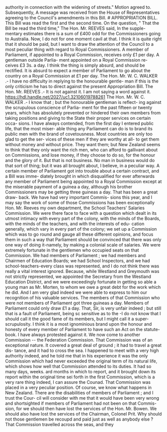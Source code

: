 authority in connection with the widening of streets." Motion agreed to. Subsequently, A message was received from the House of Representatives agreeing to the Council's amendments in this Bill. # APPROPRIATION BILL. This Bill was read the first and the second time. On the question, " That the Bill be read the third time," The Hon. Mr. REEVES said, In the supple- mentary estimates there is a sum of £400 odd for the Commissioners going to Australia. Now, I do not for one moment cavil at that. I think it is quite right that it should be paid, but I want to draw the attention of the Council to a most peculiar thing with regard to Royal Commissioners. A member of Parliament, if appointed to a Royal Commission, receives only £1 per day. A gentleman outside Parlia- ment appointed on a Royal Commission re- ceives £3 3s. a day. I think the thing is simply absurd, and should be rectified. It is absurd to expect a member of Parliament to go about the country on a Royal Commission at £1 per day. The Hon. Mr. W. C. WALKER .- I have no difficulty in replying to the honourable gentle- man if this is the only criticism he has to direct against the present Appropriation Bill. The Hon. Mr. REEVES .- It is not against it. I am not saying a word against it. https://hdl.handle.net/2027/uc1.32106019788261 The Hon. Mr. W. C. WALKER .- I know that ; but the honourable gentleman is reflect- ing against the scrupulous conscience of Parlia- ment for the past fifteen or twenty years, which has absolutely prevented or hindered their own members from taking positions and giving to the State their proper services on certain occa- sions. I have always contended, from the first day I entered public life, that the most miser- able thing any Parliament can do is to brand its public men with the brand of covetousness. Most countries are only too glad to get the ser- vices of these men if they are worthy at all- to get them without money and without price. They want them; but New Zealand seems to think that they only want the rich men, who can afford to gallivant about on Commissions, and lose money, if they choose to do so, for the honour and the glory of it. But that is not business. No man in business would do that sort of thing; but it was all brought about, I believe, in a peculiar way. A certain member of Parliament got into trouble about a certain contract, and a Bill was imme- diately brought in which disqualified for ever afterwards any member of Parliament being appointed to a Royal Commission except at the miserable payment of a guinea a day, although his brother Commissioners may be getting three guineas a day. That has been a great draw- back. We have had very important Commis- sions this year, and I may say the work of some of those Commissions has been exceptionally Hon. Mr. Reeves my own department, the School Teachers' Salaries Commission. We were there face to face with a question which dealt in its utmost intimacy with every part of the colony, with the minds of the Boards, with the minds of the teachers, and with the interests of edu- cation generally, which vary in every part of the colony; we set up a Commission which was to go round and gauge all these different opinions, and focus them in such a way that Parliament should be convinced that there was only one way of doing it-namely, by making a colonial scale of salaries. We were extremely fortunate in the gentlemen who occupied seats on that Commission. We had members of Parliament ; we had members and Chairmen of Education Boards; we had School Inspectors, and we had school-teachers-every class was represented, and I do not think there was really a vital interest ignored. Because, while Westland and Greymouth was not strictly represented, we appointed the Secretary from the Westland Education District, and we were exceedingly fortunate in getting so able a young man as Mr. Morten, to whom we owe a great debt for the work which he did. And I am very glad indeed we were able to express to him our recognition of his valuable services. The members of that Commission who were not members of Parliament got three guineas a day. Members of Parliament could only draw £1 a day. That, Sir, is very unfair indeed ; but still that is a fault of Parliament, being sc sensitive as to the -I do not know that I should call it the good fame of its members, but I might call it a super-scrupulosity. I think it is a most ignominious brand upon the honour and honesty of every member of Parliament to have such an Act on the statute-book. I have always protested against it. We now come to another Commission -- the Federation Commission. That Commission was of an exceptional nature. It covered a great deal of ground ; it had to travel a great dis- tance, and it had to cross the sea. I happened to meet with a very high authority indeed, and he told me that in his experience it was the only Commission which had never exceeded the original term of its natural life, which shows how well that Commission attended to its duties. It had so many days, weeks. ard months in which to report, and it brought down its report within the original time sei forth in the first Commission, which is a very rare thing indeed, I can assure the Counad. That Commission was placed in a very peculiar position. Of course, we know what happens in New Zealand. There are the disabilities of members of Parliament ; and I trust the Cour- cil will consider with me that it would have been very wrong and shortsighted if members of Parliament had not been on that Commis- sion, for we should then have lost the services of the Hon. Mr. Bowen. We should also have lost the services of the Chairman, Colonel Prit. Why should not those gentlemen be recoupd and paid just as well as anybody else ? That Commission travelled across the seas, and they 